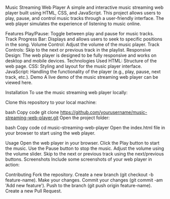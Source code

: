 Music Streaming Web Player
A simple and interactive music streaming web player built using HTML, CSS, and JavaScript. This project allows users to play, pause, and control music tracks through a user-friendly interface. The web player simulates the experience of listening to music online.

Features
Play/Pause: Toggle between play and pause for music tracks.
Track Progress Bar: Displays and allows users to seek to specific positions in the song.
Volume Control: Adjust the volume of the music player.
Track Controls: Skip to the next or previous track in the playlist.
Responsive Design: The web player is designed to be fully responsive and works on desktop and mobile devices.
Technologies Used
HTML: Structure of the web page.
CSS: Styling and layout for the music player interface.
JavaScript: Handling the functionality of the player (e.g., play, pause, next track, etc.).
Demo
A live demo of the music streaming web player can be viewed here.

Installation
To use the music streaming web player locally:

Clone this repository to your local machine:

bash
Copy code
git clone https://github.com/yourusername/music-streaming-web-player.git
Open the project folder:

bash
Copy code
cd music-streaming-web-player
Open the index.html file in your browser to start using the web player.

Usage
Open the web player in your browser.
Click the Play button to start the music.
Use the Pause button to stop the music.
Adjust the volume using the volume slider.
Skip to the next or previous track using the next/previous buttons.
Screenshots
Include some screenshots of your web player in action:


Contributing
Fork the repository.
Create a new branch (git checkout -b feature-name).
Make your changes.
Commit your changes (git commit -am 'Add new feature').
Push to the branch (git push origin feature-name).
Create a new Pull Request.
